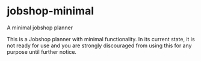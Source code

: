 # jobshop-minimal
A minimal jobshop planner

This is a Jobshop planner with minimal functionality.  In its current state, it is not ready for use and you are strongly discouraged from using this for any purpose until further notice.
